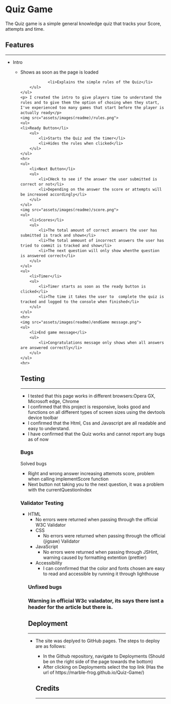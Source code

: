 <h1>Quiz Game</h1>
The Quiz game is a simple general knowledge quiz that tracks your Score, attempts and time.
<h2>Features</h2>
<hr>
    <ul>  
        <li>Intro</li>
        <ul>
                <li>Shows as soon as the page is loaded</li>
                
                <li>Explains the simple rules of the Quiz</li>
        </ul>
    </ul>
    <p> I created the intro to give players time to understand the rules and to give them the option of chosing when they start, I've experienced too many games that start before the player is actually ready</p>
    <img src="assets/images(readme)/rules.png">
    <ul>        
    <li>Ready Button</li>
        <ul>
            <li>Starts the Quiz and the timer</li>
            <li>Hides the rules when clicked</li>
        </ul>
    </ul>
    <hr>
    <ul>
        <li>Next Button</li>
        <ul>
            <li>CHeck to see if the answer the user submitted is correct or not</li>
            <li>Depending on the answer the score or attempts will be increased accordingly</li> 
        </ul>
    </ul> 
    <img src="assets/images(readme)/score.png">
    <ul>
        <li>Scores</li>
        <ul>
            <li>The total amount of correct answers the user has submitted is track and shown</li>
            <li>The total ammount of incorrect answers the user has tried to commit is tracked and show</li>
            <li>The next question will only show whenthe question is answered correct</li> 
        </ul>
    </ul>
    <ul>
        <li>Timer</li>
        <ul>
            <li>Timer starts as soon as the ready button is clicked</li>
            <li>The time it takes the user to  complete the quiz is tracked and logged to the console when finished</li>
        </ul>
    </ul>
    <hr>
    <img src="assets/images(readme)/endGame message.png">
    <ul>
        <li>End game message</li>
        <ul>
            <li>Congratulations message only shows when all answers are answered correctly</li>
        </ul>
    </ul>
    <hr>
<h2>Testing</h2>
<hr>
<ul>
    <li>I tested that this page works  in different browsers:Opera GX, Microsoft edge, Chrome</li>
    <li>I confirmed that this project is responsive, looks good and functions on all different types of screen sizes using the devtools device toolbar</li>
    <li>I confirmed that the Html, Css and Javascript are all readable and easy to understand.</li>
    <li>I have confirmed that the Quiz works and cannot report any bugs as of now</li>
</ul>
<h3>Bugs</h3>
   <p>Solved bugs</p>
   <ul>
       <li>Right and wrong answer increasing attemots score, problem when calling implementScore function</li>
       <li>Next button not taking you to the next question, it was a problem with the currentQuestionIndex</li>
    </ul>

<h3>Validator Testing</h3>
<ul>
    <li>HTML
    <ul>
        <li>No errors were returned when passing through the official W3C Validator</li>
    </ul>
    <ul>
    <li>CSS
    <ul>
        <li>No errors were returned when passing through the official (jigsaw) Validator</li>
    </ul>
    <li>JavaScript
    <ul>
        <li>No errors were returned when passing through JSHint, warning caused by formatting extention (prettier)</li>
    </ul>
    <li>Accessibility
    <ul>
        <li>I can connfirmed that the color and fonts chosen are easy to read and accessible by running it through lighthouse</li>
    </ul>
</ul>
<h3>Unfixed bugs<h3>
Warning in official W3c valadator, its says there isnt a header for the article but there is.
<h2>Deployment</h2>
<hr>
<ul>
    <li>The site  was deplyed to GitHub pages. The steps to deploy are as follows:</li>
    <ul>
        <li>In the Github repository, navigate to Deployments (Should be on the right side of the page towards the bottom)</li>
        <li>After clicking on Deployments select the top link (Has the url of https://marble-frog.github.io/Quiz-Game/)</li>
    </ul>
<h2>Credits</h2>
<hr>
